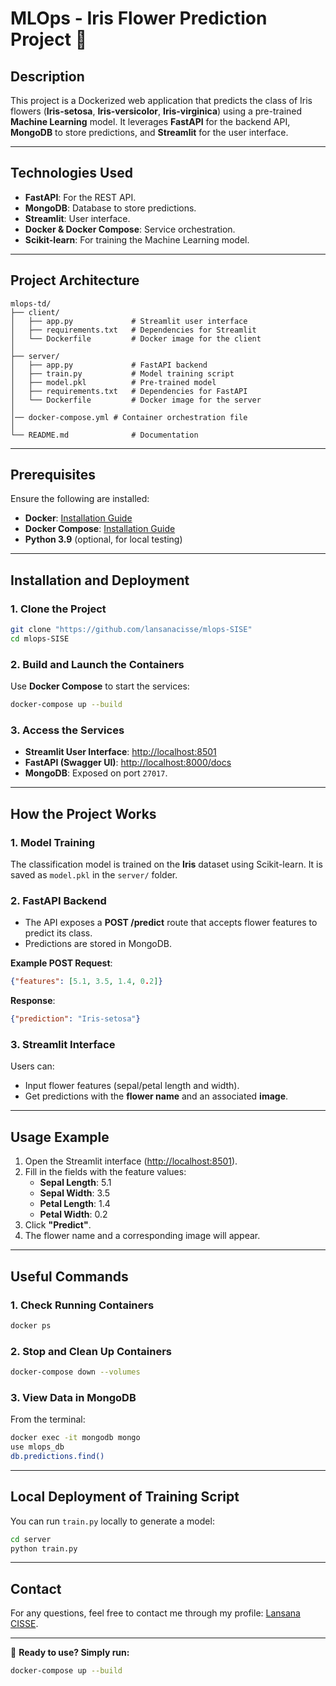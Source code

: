 # MLOps - Iris Flower Prediction Project 🌸

## **Description**
This project is a Dockerized web application that predicts the class of Iris flowers (**Iris-setosa**, **Iris-versicolor**, **Iris-virginica**) using a pre-trained **Machine Learning** model. It leverages **FastAPI** for the backend API, **MongoDB** to store predictions, and **Streamlit** for the user interface.

---

## **Technologies Used**
- **FastAPI**: For the REST API.
- **MongoDB**: Database to store predictions.
- **Streamlit**: User interface.
- **Docker & Docker Compose**: Service orchestration.
- **Scikit-learn**: For training the Machine Learning model.

---

## **Project Architecture**

```
mlops-td/
├── client/             
│   ├── app.py             # Streamlit user interface
│   ├── requirements.txt   # Dependencies for Streamlit
│   └── Dockerfile         # Docker image for the client
│
├── server/
│   ├── app.py             # FastAPI backend
│   ├── train.py           # Model training script
│   ├── model.pkl          # Pre-trained model
│   ├── requirements.txt   # Dependencies for FastAPI
│   └── Dockerfile         # Docker image for the server
│               
│── docker-compose.yml # Container orchestration file
│
└── README.md              # Documentation
```

---

## **Prerequisites**

Ensure the following are installed:
- **Docker**: [Installation Guide](https://docs.docker.com/get-docker/)
- **Docker Compose**: [Installation Guide](https://docs.docker.com/compose/install/)
- **Python 3.9** (optional, for local testing)

---

## **Installation and Deployment**

### **1. Clone the Project**
```bash
git clone "https://github.com/lansanacisse/mlops-SISE"
cd mlops-SISE
```

### **2. Build and Launch the Containers**
Use **Docker Compose** to start the services:
```bash
docker-compose up --build
```

### **3. Access the Services**
- **Streamlit User Interface**: [http://localhost:8501](http://localhost:8501)
- **FastAPI (Swagger UI)**: [http://localhost:8000/docs](http://localhost:8000/docs)
- **MongoDB**: Exposed on port `27017`.

---

## **How the Project Works**

### **1. Model Training**
The classification model is trained on the **Iris** dataset using Scikit-learn. It is saved as `model.pkl` in the `server/` folder.

### **2. FastAPI Backend**
- The API exposes a **POST /predict** route that accepts flower features to predict its class.
- Predictions are stored in MongoDB.

**Example POST Request**:
```json
{"features": [5.1, 3.5, 1.4, 0.2]}
```

**Response**:
```json
{"prediction": "Iris-setosa"}
```

### **3. Streamlit Interface**
Users can:
- Input flower features (sepal/petal length and width).
- Get predictions with the **flower name** and an associated **image**.

---

## **Usage Example**

1. Open the Streamlit interface ([http://localhost:8501](http://localhost:8501)).
2. Fill in the fields with the feature values:
   - **Sepal Length**: 5.1
   - **Sepal Width**: 3.5
   - **Petal Length**: 1.4
   - **Petal Width**: 0.2
3. Click **"Predict"**.
4. The flower name and a corresponding image will appear.

---

## **Useful Commands**

### **1. Check Running Containers**
```bash
docker ps
```

### **2. Stop and Clean Up Containers**
```bash
docker-compose down --volumes
```

### **3. View Data in MongoDB**
From the terminal:
```bash
docker exec -it mongodb mongo
use mlops_db
db.predictions.find()
```

---

## **Local Deployment of Training Script**

You can run `train.py` locally to generate a model:
```bash
cd server
python train.py
```

---

## **Contact**
For any questions, feel free to contact me through my profile: [Lansana CISSE](https://github.com/lansanacisse).

---

🎉 **Ready to use? Simply run:**
```bash
docker-compose up --build
```


